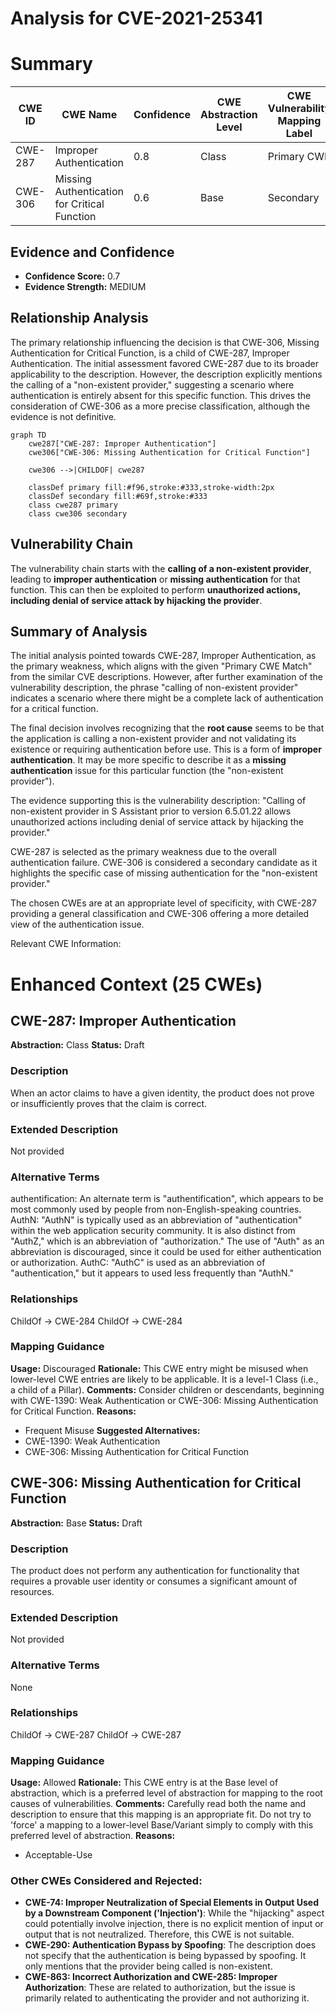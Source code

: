 # Analysis for CVE-2021-25341

# Summary

| CWE ID | CWE Name | Confidence | CWE Abstraction Level | CWE Vulnerability Mapping Label | CWE-Vulnerability Mapping Notes |
|---|---|---|---|---|---|
| CWE-287 | Improper Authentication | 0.8 | Class | Primary CWE | Discouraged |
| CWE-306 | Missing Authentication for Critical Function | 0.6 | Base | Secondary | Allowed |

## Evidence and Confidence

*   **Confidence Score:** 0.7
*   **Evidence Strength:** MEDIUM

## Relationship Analysis
The primary relationship influencing the decision is that CWE-306, Missing Authentication for Critical Function, is a child of CWE-287, Improper Authentication. The initial assessment favored CWE-287 due to its broader applicability to the description. However, the description explicitly mentions the calling of a "non-existent provider," suggesting a scenario where authentication is entirely absent for this specific function. This drives the consideration of CWE-306 as a more precise classification, although the evidence is not definitive.

```mermaid
graph TD
    cwe287["CWE-287: Improper Authentication"]
    cwe306["CWE-306: Missing Authentication for Critical Function"]

    cwe306 -->|CHILDOF| cwe287

    classDef primary fill:#f96,stroke:#333,stroke-width:2px
    classDef secondary fill:#69f,stroke:#333
    class cwe287 primary
    class cwe306 secondary
```

## Vulnerability Chain
The vulnerability chain starts with the **calling of a non-existent provider**, leading to **improper authentication** or **missing authentication** for that function. This can then be exploited to perform **unauthorized actions, including denial of service attack by hijacking the provider**.

## Summary of Analysis
The initial analysis pointed towards CWE-287, Improper Authentication, as the primary weakness, which aligns with the given "Primary CWE Match" from the similar CVE descriptions. However, after further examination of the vulnerability description, the phrase "calling of non-existent provider" indicates a scenario where there might be a complete lack of authentication for a critical function.

The final decision involves recognizing that the **root cause** seems to be that the application is calling a non-existent provider and not validating its existence or requiring authentication before use. This is a form of **improper authentication**. It may be more specific to describe it as a **missing authentication** issue for this particular function (the "non-existent provider").

The evidence supporting this is the vulnerability description: "Calling of non-existent provider in S Assistant prior to version 6.5.01.22 allows unauthorized actions including denial of service attack by hijacking the provider."

CWE-287 is selected as the primary weakness due to the overall authentication failure. CWE-306 is considered a secondary candidate as it highlights the specific case of missing authentication for the "non-existent provider."

The chosen CWEs are at an appropriate level of specificity, with CWE-287 providing a general classification and CWE-306 offering a more detailed view of the authentication issue.

Relevant CWE Information:

# Enhanced Context (25 CWEs)

## CWE-287: Improper Authentication
**Abstraction:** Class
**Status:** Draft

### Description
When an actor claims to have a given identity, the product does not prove or insufficiently proves that the claim is correct.

### Extended Description
Not provided

### Alternative Terms
authentification: An alternate term is "authentification", which appears to be most commonly used by people from non-English-speaking countries.
AuthN: "AuthN" is typically used as an abbreviation of "authentication" within the web application security community. It is also distinct from "AuthZ," which is an abbreviation of "authorization." The use of "Auth" as an abbreviation is discouraged, since it could be used for either authentication or authorization.
AuthC: "AuthC" is used as an abbreviation of "authentication," but it appears to used less frequently than "AuthN."

### Relationships
ChildOf -> CWE-284
ChildOf -> CWE-284

### Mapping Guidance
**Usage:** Discouraged
**Rationale:** This CWE entry might be misused when lower-level CWE entries are likely to be applicable. It is a level-1 Class (i.e., a child of a Pillar).
**Comments:** Consider children or descendants, beginning with CWE-1390: Weak Authentication or CWE-306: Missing Authentication for Critical Function.
**Reasons:**
- Frequent Misuse
**Suggested Alternatives:**
- CWE-1390: Weak Authentication
- CWE-306: Missing Authentication for Critical Function

## CWE-306: Missing Authentication for Critical Function
**Abstraction:** Base
**Status:** Draft

### Description
The product does not perform any authentication for functionality that requires a provable user identity or consumes a significant amount of resources.

### Extended Description
Not provided

### Alternative Terms
None

### Relationships
ChildOf -> CWE-287
ChildOf -> CWE-287

### Mapping Guidance
**Usage:** Allowed
**Rationale:** This CWE entry is at the Base level of abstraction, which is a preferred level of abstraction for mapping to the root causes of vulnerabilities.
**Comments:** Carefully read both the name and description to ensure that this mapping is an appropriate fit. Do not try to 'force' a mapping to a lower-level Base/Variant simply to comply with this preferred level of abstraction.
**Reasons:**
- Acceptable-Use

### Other CWEs Considered and Rejected:

*   **CWE-74: Improper Neutralization of Special Elements in Output Used by a Downstream Component ('Injection')**: While the "hijacking" aspect could potentially involve injection, there is no explicit mention of input or output that is not neutralized. Therefore, this CWE is not suitable.
*   **CWE-290: Authentication Bypass by Spoofing**: The description does not specify that the authentication is being bypassed by spoofing. It only mentions that the provider being called is non-existent.
*   **CWE-863: Incorrect Authorization and CWE-285: Improper Authorization**: These are related to authorization, but the issue is primarily related to authenticating the provider and not authorizing it.